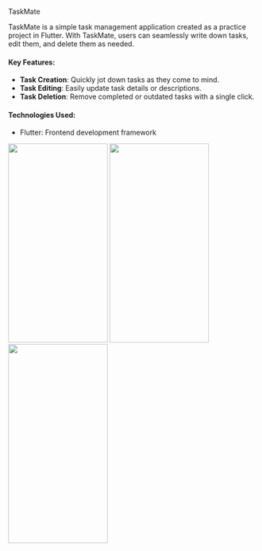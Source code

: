 TaskMate

TaskMate is a simple task management application created as a practice project in Flutter. With TaskMate, users can seamlessly write down tasks, edit them, and delete them as needed.

#### Key Features:

- **Task Creation**: Quickly jot down tasks as they come to mind.
- **Task Editing**: Easily update task details or descriptions.
- **Task Deletion**: Remove completed or outdated tasks with a single click.

#### Technologies Used:

- Flutter: Frontend development framework

<img src="https://github.com/AaryanSharmaNeupane/Taskmate/assets/63339028/1af73eb1-4e43-414e-9278-27246ce0fc40" width='200' height='400'>
<img src="https://github.com/AaryanSharmaNeupane/Taskmate/assets/63339028/53a1fb70-5066-4fd9-8623-7e4790df8d4f" width='200' height='400'>
<img src="https://github.com/AaryanSharmaNeupane/Taskmate/assets/63339028/83c0ffbd-ca80-428d-9836-9f4b06f16b00" width='200' height='400'>

